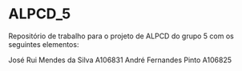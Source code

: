 # ALPCD_5
Repositório de trabalho para o projeto de ALPCD do grupo 5 com os seguintes elementos:

José Rui Mendes da Silva A106831
André Fernandes Pinto A106825
